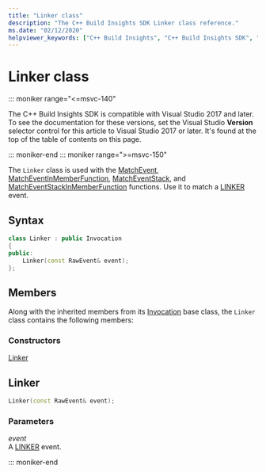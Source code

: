 ```yaml
---
title: "Linker class"
description: "The C++ Build Insights SDK Linker class reference."
ms.date: "02/12/2020"
helpviewer_keywords: ["C++ Build Insights", "C++ Build Insights SDK", "Linker", "throughput analysis", "build time analysis", "vcperf.exe"]
---
```

# Linker class

::: moniker range="<=msvc-140"

The C++ Build Insights SDK is compatible with Visual Studio 2017 and later. To see the documentation for these versions, set the Visual Studio **Version** selector control for this article to Visual Studio 2017 or later. It's found at the top of the table of contents on this page.

::: moniker-end
::: moniker range=">=msvc-150"

The `Linker` class is used with the [MatchEvent](../functions/match-event.md), [MatchEventInMemberFunction](../functions/match-event-in-member-function.md), [MatchEventStack](../functions/match-event-stack.md), and [MatchEventStackInMemberFunction](../functions/match-event-stack-in-member-function.md) functions. Use it to match a [LINKER](../event-table.md#linker) event.

## Syntax

```cpp
class Linker : public Invocation
{
public:
    Linker(const RawEvent& event);
};
```

## Members

Along with the inherited members from its [Invocation](invocation.md) base class, the `Linker` class contains the following members:

### Constructors

[Linker](#linker)

## <a name="linker"></a> Linker

```cpp
Linker(const RawEvent& event);
```

### Parameters

*event*\
A [LINKER](../event-table.md#linker) event.

::: moniker-end
